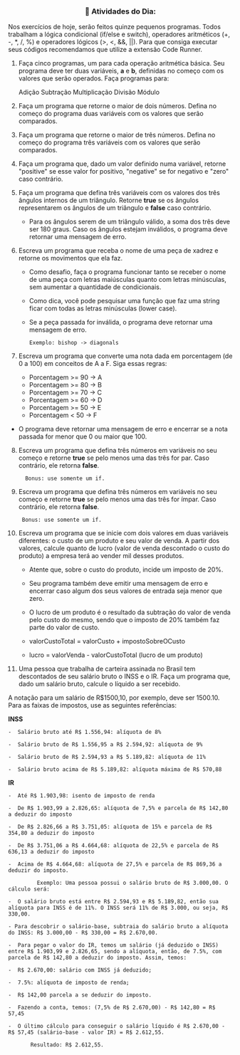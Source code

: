 <h3 align="center">📗 Atividades do Dia:</h3>


Nos exercícios de hoje, serão feitos quinze pequenos programas. Todos trabalham a lógica condicional (if/else e switch), operadores aritméticos (+, -, *, /, %) e operadores lógicos (>, <, &&, ||). Para que consiga executar seus códigos recomendamos que utilize a extensão Code Runner.

1. Faça cinco programas, um para cada operação aritmética básica. Seu programa deve ter duas variáveis, **a** e **b**, definidas no começo com os valores que serão operados. Faça programas para:


    Adição
      Subtração
        Multiplicação
          Divisão
            Módulo

2. Faça um programa que retorne o maior de dois números. Defina no começo do programa duas variáveis com os valores que serão comparados.

3. Faça um programa que retorne o maior de três números. Defina no começo do programa três variáveis com os valores que serão comparados.
   
4. Faça um programa que, dado um valor definido numa variável, retorne "positive" se esse valor for positivo, "negative" se for negativo e "zero" caso contrário.
  
5. Faça um programa que defina três variáveis com os valores dos três ângulos internos de um triângulo. Retorne **true** se os ângulos representarem os ângulos de um triângulo e **false** caso contrário.
  
   - Para os ângulos serem de um triângulo válido, a soma dos três deve ser 180 graus. Caso os ângulos estejam inválidos, o programa deve retornar uma mensagem de erro.

6. Escreva um programa que receba o nome de uma peça de xadrez e retorne os movimentos que ela faz.
  
   - Como desafio, faça o programa funcionar tanto se receber o nome de uma peça com letras maiúsculas quanto com letras minúsculas, sem aumentar a quantidade de condicionais.

   - Como dica, você pode pesquisar uma função que faz uma string ficar com todas as letras minúsculas (lower case).

   - Se a peça passada for inválida, o programa deve retornar uma mensagem de erro.

       
         Exemplo: bishop -> diagonals

7. Escreva um programa que converte uma nota dada em porcentagem (de 0 a 100) em conceitos de A a F. Siga essas regras:

   - Porcentagem >= 90 -> A
   - Porcentagem >= 80 -> B
   - Porcentagem >= 70 -> C
   - Porcentagem >= 60 -> D
   - Porcentagem >= 50 -> E
   - Porcentagem < 50 -> F
  
- O programa deve retornar uma mensagem de erro e encerrar se a nota passada for menor que 0 ou maior que 100.

8. Escreva um programa que defina três números em variáveis no seu começo e retorne **true** se pelo menos uma das três for par. Caso contrário, ele retorna **false**.

         Bonus: use somente um if.

9.  Escreva um programa que defina três números em variáveis no seu começo e retorne **true** se pelo menos uma das três for ímpar. Caso contrário, ele retorna **false**.

         Bonus: use somente um if.

10. Escreva um programa que se inicie com dois valores em duas variáveis diferentes: o custo de um produto e seu valor de venda. A partir dos valores, calcule quanto de lucro (valor de venda descontado o custo do produto) a empresa terá ao vender mil desses produtos.

    -  Atente que, sobre o custo do produto, incide um imposto de 20%.

    -  Seu programa também deve emitir uma mensagem de erro e encerrar caso algum dos seus valores de entrada seja menor que zero.

    -  O lucro de um produto é o resultado da subtração do valor de venda pelo custo do mesmo, sendo que o imposto de 20% também faz parte do valor de custo.

    -    valorCustoTotal = valorCusto + impostoSobreOCusto

    -    lucro = valorVenda - valorCustoTotal (lucro de um 
    produto)

11. Uma pessoa que trabalha de carteira assinada no Brasil tem descontados de seu salário bruto o INSS e o IR. Faça um programa que, dado um salário bruto, calcule o líquido a ser recebido.

  A notação para um salário de R$1500,10, por exemplo, deve ser 1500.10. Para as faixas de impostos, use as seguintes referências:

  **INSS**

    -  Salário bruto até R$ 1.556,94: alíquota de 8%

    -  Salário bruto de R$ 1.556,95 a R$ 2.594,92: alíquota de 9%

    -  Salário bruto de R$ 2.594,93 a R$ 5.189,82: alíquota de 11%

    -  Salário bruto acima de R$ 5.189,82: alíquota máxima de R$ 570,88
  
  **IR**

    -  Até R$ 1.903,98: isento de imposto de renda

    -  De R$ 1.903,99 a 2.826,65: alíquota de 7,5% e parcela de R$ 142,80 a deduzir do imposto

    -  De R$ 2.826,66 a R$ 3.751,05: alíquota de 15% e parcela de R$ 354,80 a deduzir do imposto

    -  De R$ 3.751,06 a R$ 4.664,68: alíquota de 22,5% e parcela de R$ 636,13 a deduzir do imposto

    -  Acima de R$ 4.664,68: alíquota de 27,5% e parcela de R$ 869,36 a deduzir do imposto.

             Exemplo: Uma pessoa possui o salário bruto de R$ 3.000,00. O cálculo será:

    -  O salário bruto está entre R$ 2.594,93 e R$ 5.189,82, então sua alíquota para INSS é de 11%. O INSS será 11% de R$ 3.000, ou seja, R$ 330,00.

    - Para descobrir o salário-base, subtraia do salário bruto a alíquota do INSS: R$ 3.000,00 - R$ 330,00 = R$ 2.670,00.

    -  Para pegar o valor do IR, temos um salário (já deduzido o INSS) entre R$ 1.903,99 e 2.826,65, sendo a alíquota, então, de 7.5%, com parcela de R$ 142,80 a deduzir do imposto. Assim, temos:

    -  R$ 2.670,00: salário com INSS já deduzido;

    -  7.5%: alíquota de imposto de renda;

    -  R$ 142,00 parcela a se deduzir do imposto.

    -  Fazendo a conta, temos: (7,5% de R$ 2.670,00) - R$ 142,80 = R$ 57,45

    -  O último cálculo para conseguir o salário líquido é R$ 2.670,00 - R$ 57,45 (salário-base - valor IR) = R$ 2.612,55.
  
           Resultado: R$ 2.612,55.
